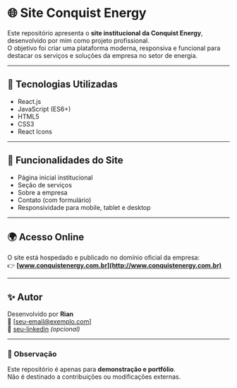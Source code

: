 # 🌐 Site Conquist Energy

Este repositório apresenta o **site institucional da Conquist Energy**, desenvolvido por mim como projeto profissional.  
O objetivo foi criar uma plataforma moderna, responsiva e funcional para destacar os serviços e soluções da empresa no setor de energia.

---

## 🚀 Tecnologias Utilizadas

- React.js  
- JavaScript (ES6+)  
- HTML5  
- CSS3  
- React Icons  

---

## 📌 Funcionalidades do Site

- Página inicial institucional  
- Seção de serviços  
- Sobre a empresa  
- Contato (com formulário)  
- Responsividade para mobile, tablet e desktop  

---

## 🌍 Acesso Online

O site está hospedado e publicado no domínio oficial da empresa:  
👉 **[www.conquistenergy.com.br](http://www.conquistenergy.com.br)**

---

## ✨ Autor

Desenvolvido por **Rian**  
📧 [seu-email@exemplo.com]  
💼 [seu-linkedin](https://linkedin.com/in/seu-perfil) *(opcional)*  

---

### 📄 Observação
Este repositório é apenas para **demonstração e portfólio**.  
Não é destinado a contribuições ou modificações externas.
